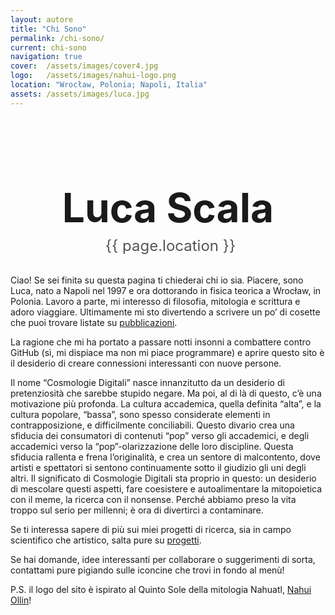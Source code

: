 ```yaml
---
layout: autore
title: "Chi Sono"
permalink: /chi-sono/
current: chi-sono
navigation: true
cover:  /assets/images/cover4.jpg
logo:   /assets/images/nahui-logo.png
location: "Wrocław, Polonia; Napoli, Italia"
assets: /assets/images/luca.jpg
---
```


<style>
  /* 1) Definisco il diametro avatar via variabile e lo adatto per i breakpoint */
  :root {
    --avatar-diameter: 120px;
  }
  @media (max-width: 900px) {
    :root {
      --avatar-diameter: 90px;
    }
  }
  @media (max-width: 500px) {
    :root {
      --avatar-diameter: 70px;
    }
  }

  /* 2) Blocchetto titolo + location, sempre posizionato sotto l’avatar */
  .profile-block {
    text-align: center;
    /* metà dell’avatar + 1rem di gap */
    margin-top: calc(var(--avatar-diameter) );
    margin-bottom: 2rem;
  }

  .profile-block .profile-title {
    font-size: 4rem;
    margin: 0 0 0.5rem;
    display: block;
  }

  .profile-block .profile-location {
    display: inline-flex;
    align-items: center;
    gap: .5rem;
    color: #555;
    font-size: 1.5rem;
  }
  .profile-block .profile-location .fa-map-marker-alt {
    font-size: 2rem;
  }
</style>

<div class="profile-block">
  <h1 class="profile-title">Luca Scala</h1>
  <div class="profile-location">
    <i class="fas fa-map-marker-alt"></i>{{ page.location }}
  </div>
</div>

Ciao! Se sei finitə su questa pagina ti chiederai chi io sia. Piacere, sono Luca, nato a Napoli nel 1997 e ora dottorando in fisica teorica a Wrocław, in Polonia. Lavoro a parte, mi interesso di filosofia, mitologia e scrittura e adoro viaggiare. Ultimamente mi sto divertendo a scrivere un po’ di cosette che puoi trovare listate su [pubblicazioni](/pubblicazioni/).
  
La ragione che mi ha portato a passare notti insonni a combattere contro GitHub (sì, mi dispiace ma non mi piace programmare) e aprire questo sito è il desiderio di creare connessioni interessanti con nuove persone.
  
Il nome “Cosmologie Digitali” nasce innanzitutto da un desiderio di pretenziosità che sarebbe stupido negare. Ma poi, al di là di questo, c’è una motivazione più profonda. La cultura accademica, quella definita “alta”, e la cultura popolare, “bassa”, sono spesso considerate elementi in contrapposizione, e difficilmente conciliabili. Questo divario crea una sfiducia dei consumatori di contenuti “pop” verso gli accademici, e degli accademici verso la “pop”-olarizzazione delle loro discipline. Questa sfiducia rallenta e frena l’originalità, e crea un sentore di malcontento, dove artisti e spettatori si sentono continuamente sotto il giudizio gli uni degli altri. Il significato di Cosmologie Digitali sta proprio in questo: un desiderio di mescolare questi aspetti, fare coesistere e autoalimentare la mitopoietica con il meme, la ricerca con il nonsense. Perché abbiamo preso la vita troppo sul serio per millenni; è ora di divertirci a contaminare.
  
Se ti interessa sapere di più sui miei progetti di ricerca, sia in campo scientifico che artistico, salta pure su [progetti](/progetti/).
  
Se hai domande, idee interessanti per collaborare o suggerimenti di sorta, contattami pure pigiando sulle iconcine che trovi in fondo al menù!

P.S. il logo del sito è ispirato al Quinto Sole della mitologia Nahuatl, [Nahui Ollin](https://en.wikipedia.org/wiki/Nahui_Ollin)!
